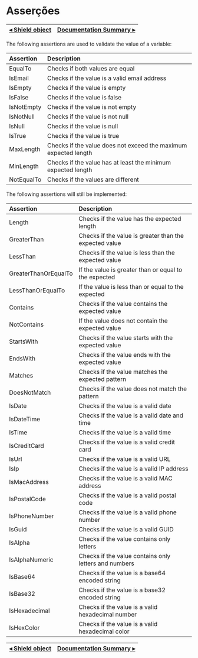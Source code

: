 # Asserções

[◂ Shield object](02-shield.md) | [Documentation Summary ▸](index.md)
-- | --

The following assertions are used to validate the value of a variable:

| Assertion  | Description                                                     |
| :--        | :--                                                             |
| EqualTo    | Checks if both values ​​are equal                                 |
| IsEmail    | Checks if the value is a valid email address                    |
| IsEmpty    | Checks if the value is empty                                    |
| IsFalse    | Checks if the value is false                                    |
| IsNotEmpty | Checks if the value is not empty                                |
| IsNotNull  | Checks if the value is not null                                 |
| IsNull     | Checks if the value is null                                     |
| IsTrue     | Checks if the value is true                                     |
| MaxLength  | Checks if the value does not exceed the maximum expected length |
| MinLength  | Checks if the value has at least the minimum expected length    |
| NotEqualTo | Checks if the values ​​are different                              |

The following assertions will still be implemented:

| Assertion            | Description |
| :--                  | :-- |
| Length               | Checks if the value has the expected length           |
| GreaterThan          | Checks if the value is greater than the expected value|
| LessThan             | Checks if the value is less than the expected value   |
| GreaterThanOrEqualTo | If the value is greater than or equal to the expected |
| LessThanOrEqualTo    | If the value is less than or equal to the expected    |
| Contains             | Checks if the value contains the expected value       |
| NotContains          | If the value does not contain the expected value      |
| StartsWith           | Checks if the value starts with the expected value    |
| EndsWith             | Checks if the value ends with the expected value      |
| Matches              | Checks if the value matches the expected pattern      |
| DoesNotMatch         | Checks if the value does not match the pattern        |
| IsDate               | Checks if the value is a valid date                   |
| IsDateTime           | Checks if the value is a valid date and time          |
| IsTime               | Checks if the value is a valid time                   |
| IsCreditCard         | Checks if the value is a valid credit card            |
| IsUrl                | Checks if the value is a valid URL                    |
| IsIp                 | Checks if the value is a valid IP address             |
| IsMacAddress         | Checks if the value is a valid MAC address            |
| IsPostalCode         | Checks if the value is a valid postal code            |
| IsPhoneNumber        | Checks if the value is a valid phone number           |
| IsGuid               | Checks if the value is a valid GUID                   |
| IsAlpha              | Checks if the value contains only letters             |
| IsAlphaNumeric       | Checks if the value contains only letters and numbers |
| IsBase64             | Checks if the value is a base64 encoded string        |
| IsBase32             | Checks if the value is a base32 encoded string        |
| IsHexadecimal        | Checks if the value is a valid hexadecimal number     |
| IsHexColor           | Checks if the value is a valid hexadecimal color      |

[◂ Shield object](02-shield.md) | [Documentation Summary ▸](index.md)
-- | --

